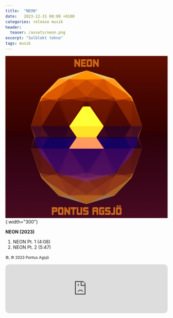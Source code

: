 ```yaml
---
title:  "NEON"
date:   2023-12-31 00:00 +0100
categories: release musik
header:
  teaser: /assets/neon.png
excerpt: "Solblekt tekno"
tags: musik
---
```

![NEON Omslag](../assets/neon.png){:width="300"}

**NEON (2023)**
1. NEON Pt. 1 (4:08)
2. NEON Pt. 2 (5:47)

<small>©, ℗ 2023 Pontus Agsjö</small>

<iframe style="border-radius:12px" src="https://open.spotify.com/embed/album/0J8jHKH3l0zbUV6FPS5tLd?utm_source=generator" width="100%" height="152" frameBorder="0" allowfullscreen="" allow="autoplay; clipboard-write; encrypted-media; fullscreen; picture-in-picture" loading="lazy"></iframe>

